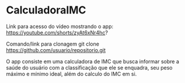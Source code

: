 # CalculadoraIMC
Link para acesso do vídeo mostrando o app: https://youtube.com/shorts/zyAt6xNr4hc?

Comando/link para clonagem
git clone https://github.com/usuario/repositorio.git

O app consiste em uma calculadora de IMC que busca informar sobre a saúde do usuário com a classificação que ele se enquadra, seu peso máximo e mínimo ideal, além do calculo do IMC em si.
